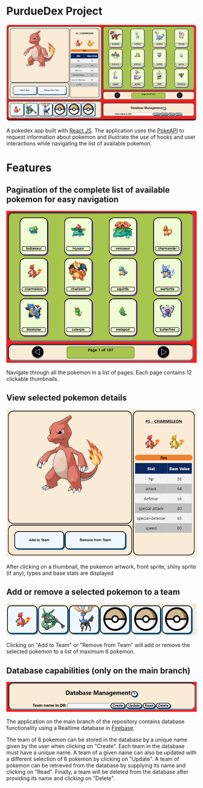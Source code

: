 # PurdueDex Project

<img src='./doc_imgs/pokedex.png' margin="auto">

A pokedex app built with [React JS](https://reactjs.org). The application uses the [PokeAPI](https://pokeapi.co) to request information about pokemon and illustrate the use of hooks and user interactions while navigating the list of available pokemon.

# Features

## Pagination of the complete list of available pokemon for easy navigation

<img src='./doc_imgs/pages.png' margin="auto">

Navigate through all the pokemon in a list of pages. Each page contains 12 clickable thumbnails.

## View selected pokemon details

<img src='./doc_imgs/viewer.png' margin="auto">

After clicking on a thumbnail, the pokemon artwork, front sprite, shiny sprite (if any), types and base stats are displayed

## Add or remove a selected pokemon to a team 

<img src='./doc_imgs/team.png' margin="auto">

Clicking on "Add to Team" or "Remove from Team" will add or remove the selected pokemon to a list of maximum 6 pokemon.

## Database capabilities (only on the main branch)

<img src='./doc_imgs/database.png' margin="auto">

The application on the main branch of the repository contains database functionality using a Realtime database in [Firebase](https://firebase.com/).

The team of 6 pokemon can be stored in the database by a unique name given by the user when clicking on "Create". Each team in the database must have a unique name. A team of a given name can also be updated with a different selection of 6 pokemon by clicking on "Update". A team of pokemon can be retrieved from the database by supplying its name and clicking on "Read". Finally, a team will be deleted from the database after providing its name and clicking on "Delete".

